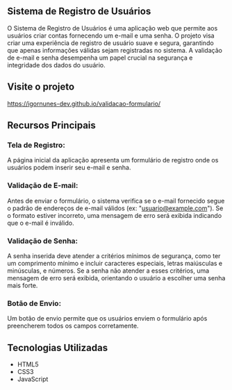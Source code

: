 ## Sistema de Registro de Usuários
O Sistema de Registro de Usuários é uma aplicação web que permite aos usuários criar contas fornecendo um e-mail e uma senha. O projeto visa criar uma experiência de registro de usuário suave e segura, garantindo que apenas informações válidas sejam registradas no sistema. A validação de e-mail e senha desempenha um papel crucial na segurança e integridade dos dados do usuário.

## Visite o projeto
https://igornunes-dev.github.io/validacao-formulario/

## Recursos Principais
### Tela de Registro: 
A página inicial da aplicação apresenta um formulário de registro onde os usuários podem inserir seu e-mail e senha.
### Validação de E-mail: 
Antes de enviar o formulário, o sistema verifica se o e-mail fornecido segue o padrão de endereços de e-mail válidos (ex: "usuario@example.com"). Se o formato estiver incorreto, uma mensagem de erro será exibida indicando que o e-mail é inválido.
### Validação de Senha: 
A senha inserida deve atender a critérios mínimos de segurança, como ter um comprimento mínimo e incluir caracteres especiais, letras maiúsculas e minúsculas, e números. Se a senha não atender a esses critérios, uma mensagem de erro será exibida, orientando o usuário a escolher uma senha mais forte.
### Botão de Envio: 
Um botão de envio permite que os usuários enviem o formulário após preencherem todos os campos corretamente.
## Tecnologias Utilizadas
<ul>
  <li>HTML5</li>
  <li>CSS3</li>
  <li>JavaScript</li>
</ul>

